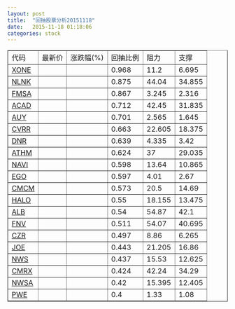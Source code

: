 ```yaml
---
layout: post
title:  "回抽股票分析20151118"
date:   2015-11-18 01:18:06
categories: stock
---
```

<script type="text/javascript">
var stockList = []
stockList.push('gb_xone');
stockList.push('gb_nlnk');
stockList.push('gb_fmsa');
stockList.push('gb_acad');
stockList.push('gb_auy');
stockList.push('gb_cvrr');
stockList.push('gb_dnr');
stockList.push('gb_athm');
stockList.push('gb_navi');
stockList.push('gb_ego');
stockList.push('gb_cmcm');
stockList.push('gb_halo');
stockList.push('gb_alb');
stockList.push('gb_fnv');
stockList.push('gb_czr');
stockList.push('gb_joe');
stockList.push('gb_nws');
stockList.push('gb_cmrx');
stockList.push('gb_nwsa');
stockList.push('gb_pwe');
</script>
<table border="1">
 <tr>
 <td>代码</td>
 <td>最新价</td>
 <td>涨跌幅(%)</td>
 <td>回抽比例</td>
 <td>阻力</td>
 <td>支撑</td>
</tr>
  <tr id="xone">
  <td><a href="http://stock.finance.sina.com.cn/usstock/quotes/XONE.html" target="_blank">XONE</a></td><td></td><td></td><td>0.968</td><td>11.2</td><td>6.695</td></tr>
  <tr id="nlnk">
  <td><a href="http://stock.finance.sina.com.cn/usstock/quotes/NLNK.html" target="_blank">NLNK</a></td><td></td><td></td><td>0.875</td><td>44.04</td><td>34.855</td></tr>
  <tr id="fmsa">
  <td><a href="http://stock.finance.sina.com.cn/usstock/quotes/FMSA.html" target="_blank">FMSA</a></td><td></td><td></td><td>0.867</td><td>3.245</td><td>2.316</td></tr>
  <tr id="acad">
  <td><a href="http://stock.finance.sina.com.cn/usstock/quotes/ACAD.html" target="_blank">ACAD</a></td><td></td><td></td><td>0.712</td><td>42.45</td><td>31.835</td></tr>
  <tr id="auy">
  <td><a href="http://stock.finance.sina.com.cn/usstock/quotes/AUY.html" target="_blank">AUY</a></td><td></td><td></td><td>0.701</td><td>2.565</td><td>1.645</td></tr>
  <tr id="cvrr">
  <td><a href="http://stock.finance.sina.com.cn/usstock/quotes/CVRR.html" target="_blank">CVRR</a></td><td></td><td></td><td>0.663</td><td>22.605</td><td>18.375</td></tr>
  <tr id="dnr">
  <td><a href="http://stock.finance.sina.com.cn/usstock/quotes/DNR.html" target="_blank">DNR</a></td><td></td><td></td><td>0.639</td><td>4.335</td><td>3.42</td></tr>
  <tr id="athm">
  <td><a href="http://stock.finance.sina.com.cn/usstock/quotes/ATHM.html" target="_blank">ATHM</a></td><td></td><td></td><td>0.624</td><td>37</td><td>29.035</td></tr>
  <tr id="navi">
  <td><a href="http://stock.finance.sina.com.cn/usstock/quotes/NAVI.html" target="_blank">NAVI</a></td><td></td><td></td><td>0.598</td><td>13.64</td><td>10.865</td></tr>
  <tr id="ego">
  <td><a href="http://stock.finance.sina.com.cn/usstock/quotes/EGO.html" target="_blank">EGO</a></td><td></td><td></td><td>0.597</td><td>4.01</td><td>2.67</td></tr>
  <tr id="cmcm">
  <td><a href="http://stock.finance.sina.com.cn/usstock/quotes/CMCM.html" target="_blank">CMCM</a></td><td></td><td></td><td>0.573</td><td>20.5</td><td>14.69</td></tr>
  <tr id="halo">
  <td><a href="http://stock.finance.sina.com.cn/usstock/quotes/HALO.html" target="_blank">HALO</a></td><td></td><td></td><td>0.55</td><td>18.155</td><td>13.475</td></tr>
  <tr id="alb">
  <td><a href="http://stock.finance.sina.com.cn/usstock/quotes/ALB.html" target="_blank">ALB</a></td><td></td><td></td><td>0.54</td><td>54.87</td><td>42.1</td></tr>
  <tr id="fnv">
  <td><a href="http://stock.finance.sina.com.cn/usstock/quotes/FNV.html" target="_blank">FNV</a></td><td></td><td></td><td>0.511</td><td>54.07</td><td>40.695</td></tr>
  <tr id="czr">
  <td><a href="http://stock.finance.sina.com.cn/usstock/quotes/CZR.html" target="_blank">CZR</a></td><td></td><td></td><td>0.497</td><td>8.86</td><td>6.265</td></tr>
  <tr id="joe">
  <td><a href="http://stock.finance.sina.com.cn/usstock/quotes/JOE.html" target="_blank">JOE</a></td><td></td><td></td><td>0.443</td><td>21.205</td><td>16.86</td></tr>
  <tr id="nws">
  <td><a href="http://stock.finance.sina.com.cn/usstock/quotes/NWS.html" target="_blank">NWS</a></td><td></td><td></td><td>0.437</td><td>15.53</td><td>12.625</td></tr>
  <tr id="cmrx">
  <td><a href="http://stock.finance.sina.com.cn/usstock/quotes/CMRX.html" target="_blank">CMRX</a></td><td></td><td></td><td>0.424</td><td>42.24</td><td>34.29</td></tr>
  <tr id="nwsa">
  <td><a href="http://stock.finance.sina.com.cn/usstock/quotes/NWSA.html" target="_blank">NWSA</a></td><td></td><td></td><td>0.42</td><td>15.395</td><td>12.405</td></tr>
  <tr id="pwe">
  <td><a href="http://stock.finance.sina.com.cn/usstock/quotes/PWE.html" target="_blank">PWE</a></td><td></td><td></td><td>0.4</td><td>1.33</td><td>1.08</td></tr>
</table>
